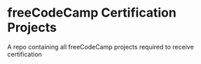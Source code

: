 # freeCodeCamp Certification Projects
A repo containing all freeCodeCamp projects required to receive certification
